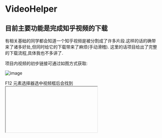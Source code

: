 # VideoHelper

## 目前主要功能是完成知乎视频的下载

有相关基础的同学都会知道一个知乎视频是被分割成了许多片段.这样的话的确带来了诸多好处,但同时给它的下载带来了麻烦(手动滑稽).
这里的话项目给出了完整的下载流程,具体我也不多讲了.

项目内视频的初步链接可通过如图方式获取:

![image](https://github.com/asche910/VideoHelper/blob/master/screenshots/Screenshot%20from%202018-09-17%2020-21-16.png)

F12 元素选择器选中视频框后会找到<iframe>标签,其中的src就是对应的视频初步链接
  

最后详细介绍参照这里:
https://www.cnblogs.com/apknet/p/9664987.html


